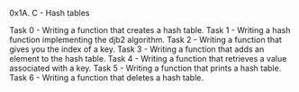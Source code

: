 0x1A. C - Hash tables

Task 0 - Writing a function that creates a hash table.
Task 1 - Writing a hash function implementing the djb2 algorithm.
Task 2 - Writing a function that gives you the index of a key.
Task 3 - Writing a function that adds an element to the hash table.
Task 4 - Writing a function that retrieves a value associated with a key.
Task 5 - Writing a function that prints a hash table.
Task 6 - Writing a function that deletes a hash table.
